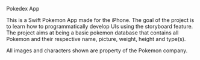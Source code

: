 Pokedex App

This is a Swift Pokemon App made for the iPhone. The goal of the project is to learn how to programmatically develop UIs using the storyboard feature. The project aims at being a basic pokemon database that contains all Pokemon and their respective name, picture, weight, height and type(s).

All images and characters shown are property of the Pokemon company.
